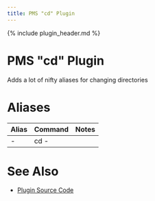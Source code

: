 ```yaml
---
title: PMS "cd" Plugin
---
```

{% include plugin_header.md %}

# PMS "cd" Plugin
Adds a lot of nifty aliases for changing directories

# Aliases
<table>
  <thead>
    <tr>
      <th>Alias</th>
      <th>Command</th>
      <th>Notes</th>
    </tr>
  </thead>
  <tbody>
    <tr>
      <td>-</td>
      <td>cd -</td>
      <td></td>
    </tr>
  </tbody>
</table>

# See Also
* [Plugin Source Code](https://github.com/JoshuaEstes/pms/tree/master/plugins/cd)
